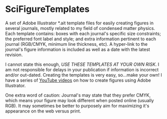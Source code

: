 # SciFigureTemplates

A set of Adobe Illustrator *.ait template files for easily creating figures in several journals, mostly related to my field of condensed matter physics. Each template contains: boxes with each journal's specific size constraints; the preferred font label and style; and extra information pertinent to each journal (RGB/CMYK, minimum line thickness, etc). A hyper-link to the journal's figure information is included as well as a date with the latest revision.

I cannot state this enough, *USE THESE TEMPLATES AT YOUR OWN RISK*. I am not responsible for delays in your publication if information is incorrect and/or out-dated. Creating the templates is very easy, so...make your own! I have a series of [YouTube videos](https://tiny.cc/illustr8) on how to create figures using Adobe Illustrator.

One extra word of caution: Journal's may state that they prefer CMYK, which means your figure may look different when posted online (usually RGB). It may sometimes be better to purposely aim for maximizing it's appearance on the web versus print.
